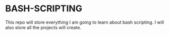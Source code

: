 # BASH-SCRIPTING
This repo will store everything I am going to learn about bash scripting. I will also store all the projects will create. 
